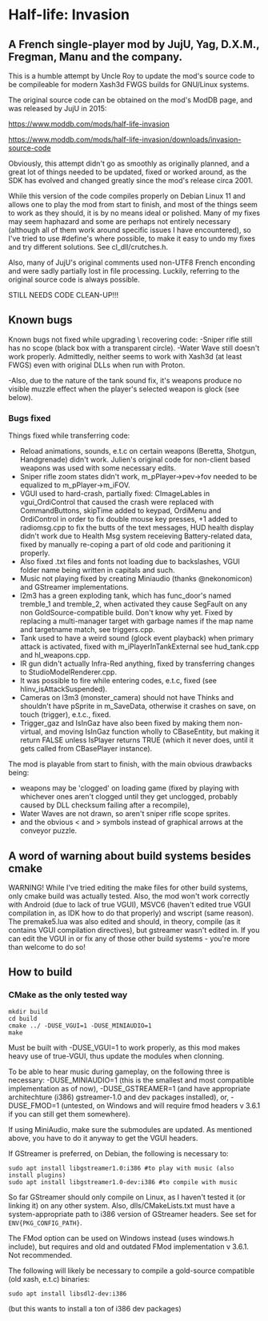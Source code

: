 # Half-life: Invasion
## A French single-player mod by JujU, Yag, D.X.M., Fregman, Manu and the company.

This is a humble attempt by Uncle Roy to update the mod's source code
to be compileable for modern Xash3d FWGS builds for GNU/Linux systems.

The original source code can be obtained on the mod's ModDB page,
and was released by JujU in 2015:

https://www.moddb.com/mods/half-life-invasion

https://www.moddb.com/mods/half-life-invasion/downloads/invasion-source-code

Obviously, this attempt didn't go as smoothly as originally planned,
and a great lot of things needed to be updated, fixed or worked around,
as the SDK has evolved and changed greatly since the mod's release
circa 2001.

While this version of the code compiles properly on Debian Linux 11 and
allows one to play the mod from start to finish,
and most of the things seem to work as they should, it is by no means
ideal or polished. Many of my fixes may seem haphazard and some are perhaps
not entirely necessary (although all of them work around specific issues
I have encountered), so I've tried to use #define's where possible,
to make it easy to undo my fixes and try different solutions. See cl_dll/crutches.h.

Also, many of JujU's original comments used non-UTF8 French enconding and were sadly
partially lost in file processing. Luckily, referring to the original source code is
always possible.

STILL NEEDS CODE CLEAN-UP!!!

## Known bugs

Known bugs not fixed while upgrading \ recovering code:
-Sniper rifle still has no scope (black box with a transparent circle).
-Water Wave still doesn't work properly.
Admittedly, neither seems to work with Xash3d (at least FWGS) even with original DLLs when run with Proton.

-Also, due to the nature of the tank sound fix, it's weapons produce no visible muzzle effect
when the player's selected weapon is glock (see below).

### Bugs fixed

Things fixed while transferring code:
- Reload animations, sounds, e.t.c on certain weapons (Beretta, Shotgun, Handgrenade) didn't work. Julien's original code for non-client based weapons was used with some necessary edits.
- Sniper rifle zoom states didn't work, m_pPlayer->pev->fov needed to be equalized to m_pPlayer->m_iFOV.
- VGUI used to hard-crash, partially fixed: CImageLables in vgui_OrdiControl that caused the crash were replaced with CommandButtons, skipTime added to keypad, OrdiMenu and OrdiControl in order to fix double mouse key presses, +1 added to radiomsg.cpp to fix the butts of the text messages, HUD health display didn't work due to Health Msg system receieving Battery-related data, fixed by manually re-coping a part of old code and paritioning it properly.
- Also fixed .txt files and fonts not loading due to backslashes, VGUI folder name being written in capitals and such.
- Music not playing fixed by creating Miniaudio (thanks @nekonomicon) and GStreamer implementations.
- l2m3 has a green exploding tank, which has func_door's named tremble_1 and tremble_2, when activated they cause SegFault on any non GoldSource-compatible build. Don't know why yet. Fixed by replacing a multi-manager target with garbage names if the map name and targetname match, see triggers.cpp.
- Tank used to have a weird sound (glock event playback) when primary attack is activated, fixed with m_iPlayerInTankExternal see hud_tank.cpp and hl_weapons.cpp.
- IR gun didn't actually Infra-Red anything, fixed by transferring changes to StudioModelRenderer.cpp.
- It was possible to fire while entering codes, e.t.c, fixed (see hlinv_isAttackSuspended).
- Cameras on l3m3 (monster_camera) should not have Thinks and shouldn't have pSprite in m_SaveData, otherwise it crashes on save, on touch (trigger), e.t.c., fixed.
- Trigger_gaz and IsInGaz have also been fixed by making them non-virtual, and moving IsInGaz function wholly to CBaseEntity, but making it return FALSE unless IsPlayer returns TRUE (which it never does, until it gets called from CBasePlayer instance).

The mod is playable from start to finish, with the main obvious drawbacks being:
- weapons may be 'clogged' on loading game (fixed by playing with whichever ones aren't clogged until they get unclogged, probably caused by DLL checksum failing after a recompile),
- Water Waves are not drawn, so aren't sniper rifle scope sprites.
- and the obvious < and > symbols instead of graphical arrows at the conveyor puzzle.

## A word of warning about build systems besides cmake

WARNING! While I've tried editing the make files for other build systems,
only cmake build was actually tested.
Also, the mod won't work correctly with Android (due to lack of true VGUI),
MSVC6 (haven't edited true VGUI compilation in, as IDK how to do that properly)
and wscript (same reason).
The premake5.lua was also edited and should, in theory, compile (as it contains
VGUI compilation directives), but gstreamer wasn't edited in.
If you can edit the VGUI in or fix any of those other build
systems - you're more than welcome to do so!

## How to build

### CMake as the only tested way

	mkdir build
	cd build
	cmake ../ -DUSE_VGUI=1 -DUSE_MINIAUDIO=1
	make

Must be built with -DUSE_VGUI=1 to work properly, as this mod makes heavy use of true-VGUI, thus update the modules when clonning.

To be able to hear music during gameplay, on the following three is necessary:
-DUSE_MINIAUDIO=1 (this is the smallest and most compatible implementation as of now),
-DUSE_GSTREAMER=1 (and have appropriate architechture (i386) gstreamer-1.0 and dev packages installed), or,
-DUSE_FMOD=1 (untested, on Windows and will require fmod headers v 3.6.1 if you can still get them somewhere).

If using MiniAudio, make sure the submodules are updated.
As mentioned above, you have to do it anyway to get the VGUI headers.

If GStreamer is preferred, on Debian, the following is necessary to:

	sudo apt install libgstreamer1.0:i386 #to play with music (also install plugins)
	sudo apt install libgstreamer1.0-dev:i386 #to compile with music 

So far GStreamer should only compile on Linux, as I haven't tested it (or linking it) on any other system.
Also, dlls/CMakeLists.txt must have a system-appropriate path to i386 version of GStreamer headers.
See set for ```ENV{PKG_CONFIG_PATH}```.

The FMod option can be used on Windows instead (uses windows.h include),
but requires and old and outdated FMod implementation v 3.6.1. Not recommended.

The following will likely be necessary to compile a gold-source compatible (old xash, e.t.c) binaries:
	
	sudo apt install libsdl2-dev:i386

(but this wants to install a ton of i386 dev packages)
